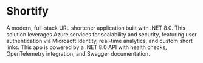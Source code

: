 # Shortify

A modern, full-stack URL shortener application built with .NET 8.0. This solution leverages Azure services for scalability and security, featuring user authentication via Microsoft Identity, real-time analytics, and custom short links. This app is powered by a .NET 8.0 API with health checks, OpenTelemetry integration, and Swagger documentation.
